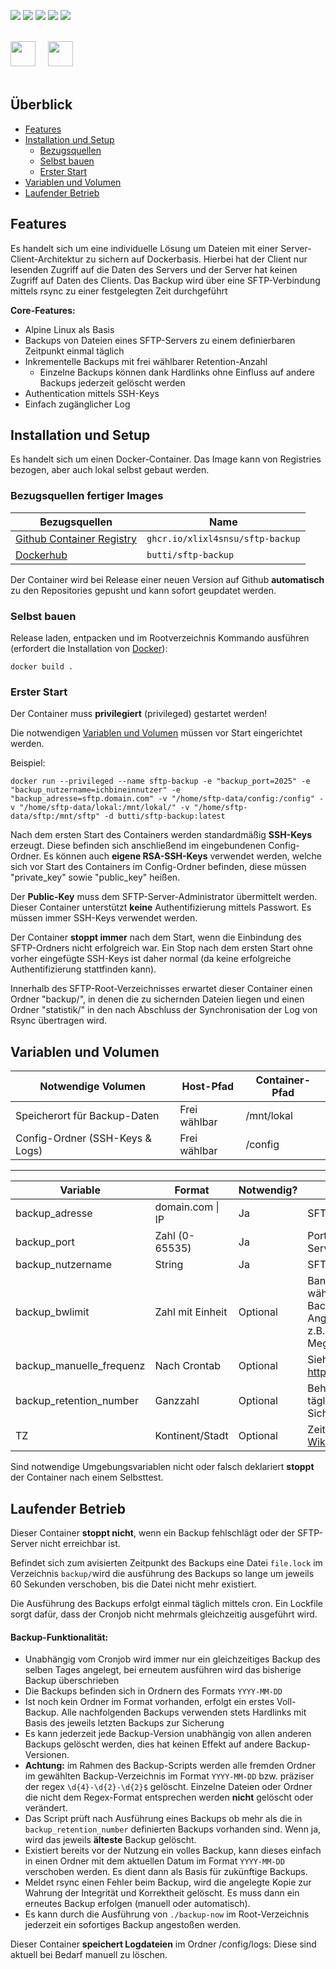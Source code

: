 

![](https://img.shields.io/github/workflow/status/XLixl4snSU/sftp-backup/Docker?style=flat-square)
![](https://img.shields.io/github/release-date/XLixl4snSU/sftp-backup?style=flat-square)
![](https://img.shields.io/docker/v/butti/sftp-backup/latest?style=flat-square)
![](https://img.shields.io/docker/image-size/butti/sftp-backup/latest?style=flat-square)
![](https://img.shields.io/docker/pulls/butti/sftp-backup?style=flat-square)

 <br>
 <a href="https://github.com/XLixl4snSU/sftp-backup"><img src="https://github.githubassets.com/images/modules/logos_page/GitHub-Logo.png" height="40"></a>    &nbsp;&nbsp;&nbsp;   <a href="https://hub.docker.com/r/butti/sftp-backup"><img src="https://www.docker.com/wp-content/uploads/2022/03/horizontal-logo-monochromatic-white.png" height="40" ></a>
 <br><br>
 
## Überblick
- [Features](#Features)
- [Installation und Setup](#Installation-und-Setup)
	- [Bezugsquellen](#Bezugsquellen-fertiger-Images)
	- [Selbst bauen](#Selbst-bauen)
	- [Erster Start](#Erster-Start)
- [Variablen und Volumen](#Variablen-und-Volumen)
- [Laufender Betrieb](#Laufender-Betrieb)

## Features
Es handelt sich um eine individuelle Lösung um Dateien mit einer Server-Client-Architektur zu sichern auf Dockerbasis. Hierbei hat der Client nur lesenden Zugriff auf die Daten des Servers und der Server hat keinen Zugriff auf Daten des Clients.
Das Backup wird über eine SFTP-Verbindung mittels rsync zu einer festgelegten Zeit durchgeführt

**Core-Features:**

 - Alpine Linux als Basis
 - Backups von Dateien eines SFTP-Servers zu einem definierbaren Zeitpunkt einmal täglich
 - Inkrementelle Backups mit frei wählbarer Retention-Anzahl
	 - Einzelne Backups können dank Hardlinks ohne Einfluss auf andere Backups jederzeit gelöscht werden
 - Authentication mittels SSH-Keys
 - Einfach zugänglicher Log
## Installation und Setup
Es handelt sich um einen Docker-Container. Das Image kann von Registries bezogen, aber auch lokal selbst gebaut werden.
### Bezugsquellen fertiger Images
|Bezugsquellen| Name |
|--|--|
|[Github Container Registry](https://github.com/XLixl4snSU/sftp-backup/pkgs/container/sftp-backup)|`ghcr.io/xlixl4snsu/sftp-backup`
| [Dockerhub](https://hub.docker.com/r/butti/sftp-backup) | `butti/sftp-backup` |

Der Container wird bei Release einer neuen Version auf Github **automatisch** zu den Repositories gepusht und kann sofort geupdatet werden.
### Selbst bauen
Release laden, entpacken und im Rootverzeichnis Kommando ausführen (erfordert die Installation von [Docker](https://docs.docker.com/engine/install/)):

    docker build .

### Erster Start
Der Container muss **privilegiert** (privileged) gestartet werden!

Die notwendigen [Variablen und Volumen](#Variablen-und-Volumen) müssen vor Start eingerichtet werden.

Beispiel:

    docker run --privileged --name sftp-backup -e "backup_port=2025" -e "backup_nutzername=ichbineinnutzer" -e "backup_adresse=sftp.domain.com" -v "/home/sftp-data/config:/config" -v "/home/sftp-data/lokal:/mnt/lokal/" -v "/home/sftp-data/sftp:/mnt/sftp" -d butti/sftp-backup:latest
    

Nach dem ersten Start des Containers werden standardmäßig **SSH-Keys** erzeugt. Diese befinden sich anschließend im eingebundenen Config-Ordner.
Es können auch **eigene RSA-SSH-Keys** verwendet werden, welche sich vor Start des Containers im Config-Ordner befinden, diese müssen "private_key" sowie "public_key" heißen.

Der **Public-Key** muss dem SFTP-Server-Administrator übermittelt werden.
Dieser Container unterstützt **keine** Authentifizierung mittels Passwort. Es müssen immer SSH-Keys verwendet werden.

Der Container **stoppt immer** nach dem Start, wenn die Einbindung des SFTP-Ordners nicht erfolgreich war.
Ein Stop nach dem ersten Start ohne vorher eingefügte SSH-Keys ist daher normal (da keine erfolgreiche Authentifizierung stattfinden kann).

Innerhalb des SFTP-Root-Verzeichnisses erwartet dieser Container einen Ordner "backup/", in denen die zu sichernden Dateien liegen und einen Ordner "statistik/" in den nach Abschluss der Synchronisation der Log von Rsync übertragen wird.


## Variablen und Volumen

|Notwendige Volumen|Host-Pfad|Container-Pfad|
|--|--|--| 
|Speicherort für Backup-Daten|Frei wählbar|/mnt/lokal|
|Config-Ordner (SSH-Keys & Logs)|Frei wählbar|/config|
---
|Variable|Format|Notwendig?|Info|Standardwert
|--|--|--|--|--|
|backup_adresse|domain.com \| IP|Ja| SFTP-Server-URL|-
|backup_port|Zahl (0-65535)|Ja|Port des SFTP-Servers|-
|backup_nutzername|String|Ja|SFTP-Nutzername|-
|backup_bwlimit|Zahl mit Einheit|Optional|Bandbreitenlimit während des Backups. Mit Angabe der Einheit, z.B. MB = Megabyte|4M
|backup_manuelle_frequenz|Nach Crontab |Optional|Siehe https://crontab.guru|10 3 * * *
|backup_retention_number|Ganzzahl| Optional|Behält die letzten X täglichen Sicherungen|7
|TZ|Kontinent/Stadt|Optional|Zeitzone (siehe [Wikipedia](https://en.wikipedia.org/wiki/List_of_tz_database_time_zones))|Europe/Berlin

Sind notwendige Umgebungsvariablen nicht oder falsch deklariert **stoppt** der Container nach einem Selbsttest.


## Laufender Betrieb
Dieser Container **stoppt nicht**, wenn ein Backup fehlschlägt oder der SFTP-Server nicht erreichbar ist. 

Befindet sich zum avisierten Zeitpunkt des Backups eine Datei `file.lock` im Verzeichnis `backup/`wird die ausführung des Backups so lange um jeweils 60 Sekunden verschoben, bis die Datei nicht mehr existiert.

Die Ausführung des Backups erfolgt einmal täglich mittels cron. Ein Lockfile sorgt dafür, dass der Cronjob nicht mehrmals gleichzeitig ausgeführt wird.

#### Backup-Funktionalität:
- Unabhängig vom Cronjob wird immer nur ein gleichzeitiges Backup des selben Tages angelegt, bei erneutem ausführen wird das bisherige Backup überschrieben
- Die Backups befinden sich in Ordnern des Formats `YYYY-MM-DD`
- Ist noch kein Ordner im Format vorhanden, erfolgt ein erstes Voll-Backup. Alle nachfolgenden Backups verwenden stets Hardlinks mit Basis des jeweils letzten Backups zur Sicherung
- Es kann jederzeit jede Backup-Version unabhängig von allen anderen Backups gelöscht werden, dies hat keinen Effekt auf andere Backup-Versionen.
- **Achtung:** im Rahmen des Backup-Scripts werden alle fremden Ordner im gewählten Backup-Verzeichnis im Format `YYYY-MM-DD` bzw. präziser der regex `\d{4}-\d{2}-\d{2}$` gelöscht. Einzelne Dateien oder Ordner die nicht dem Regex-Format entsprechen werden **nicht** gelöscht oder verändert.
- Das Script prüft nach Ausführung eines Backups ob mehr als die in `backup_retention_number` definierten Backups vorhanden sind. Wenn ja, wird das jeweils **älteste** Backup gelöscht.
- Existiert bereits vor der Nutzung ein volles Backup, kann dieses einfach in einen Ordner mit dem aktuellen Datum im Format `YYYY-MM-DD` verschoben werden. Es dient dann als Basis für zukünftige Backups.
- Meldet rsync einen Fehler beim Backup, wird die angelegte Kopie zur Wahrung der Integrität und Korrektheit gelöscht. Es muss dann ein erneutes Backup erfolgen (manuell oder automatisch). 
- Es kann durch die Ausführung von `./backup-now` im Root-Verzeichnis jederzeit ein sofortiges Backup angestoßen werden.

Dieser Container **speichert Logdateien** im Ordner /config/logs: Diese sind aktuell bei Bedarf manuell zu löschen.

